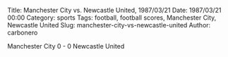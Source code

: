 Title: Manchester City vs. Newcastle United, 1987/03/21
Date: 1987/03/21 00:00
Category: sports
Tags: football, football scores, Manchester City, Newcastle United
Slug: manchester-city-vs-newcastle-united
Author: carbonero


Manchester City 0 - 0 Newcastle United
